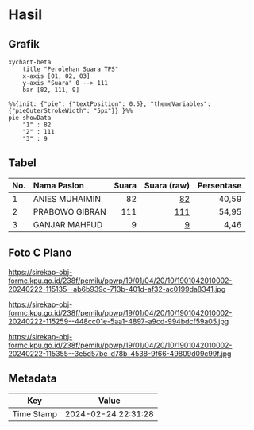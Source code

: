 # Hasil

## Grafik

```mermaid
xychart-beta
    title "Perolehan Suara TPS"
    x-axis [01, 02, 03]
    y-axis "Suara" 0 --> 111
    bar [82, 111, 9]
```

```mermaid
%%{init: {"pie": {"textPosition": 0.5}, "themeVariables": {"pieOuterStrokeWidth": "5px"}} }%%
pie showData
    "1" : 82
    "2" : 111
    "3" : 9
```

## Tabel

| No. | Nama Paslon    | Suara | Suara (raw) | Persentase |
|:--- |:-------------- | -----:| -----------:| ----------:|
| 1   | ANIES MUHAIMIN | 82    | [82][p-1]   | 40,59      |
| 2   | PRABOWO GIBRAN | 111   | [111][p-2]  | 54,95      |
| 3   | GANJAR MAHFUD  | 9     | [9][p-3]    | 4,46       |


[p-1]: https://github.com/gigit-pemilu/pemilu-2024-19-kepulauan-bangka-belitung/blob/main/pilpres/hitung-suara/sub/19-kepulauan-bangka-belitung/sub/01-bangka/sub/04-mendo-barat/sub/2010-kota-kapur/sub/002-tps/sub/paslon-1.txt
[p-2]: https://github.com/gigit-pemilu/pemilu-2024-19-kepulauan-bangka-belitung/blob/main/pilpres/hitung-suara/sub/19-kepulauan-bangka-belitung/sub/01-bangka/sub/04-mendo-barat/sub/2010-kota-kapur/sub/002-tps/sub/paslon-2.txt
[p-3]: https://github.com/gigit-pemilu/pemilu-2024-19-kepulauan-bangka-belitung/blob/main/pilpres/hitung-suara/sub/19-kepulauan-bangka-belitung/sub/01-bangka/sub/04-mendo-barat/sub/2010-kota-kapur/sub/002-tps/sub/paslon-3.txt

## Foto C Plano

https://sirekap-obj-formc.kpu.go.id/238f/pemilu/ppwp/19/01/04/20/10/1901042010002-20240222-115135--ab6b939c-713b-401d-af32-ac0199da8341.jpg

https://sirekap-obj-formc.kpu.go.id/238f/pemilu/ppwp/19/01/04/20/10/1901042010002-20240222-115259--448cc01e-5aa1-4897-a9cd-994bdcf59a05.jpg

https://sirekap-obj-formc.kpu.go.id/238f/pemilu/ppwp/19/01/04/20/10/1901042010002-20240222-115355--3e5d57be-d78b-4538-9f66-49809d09c99f.jpg


## Metadata

| Key        | Value               |
| ---------- | ------------------- |
| Time Stamp | 2024-02-24 22:31:28 |



